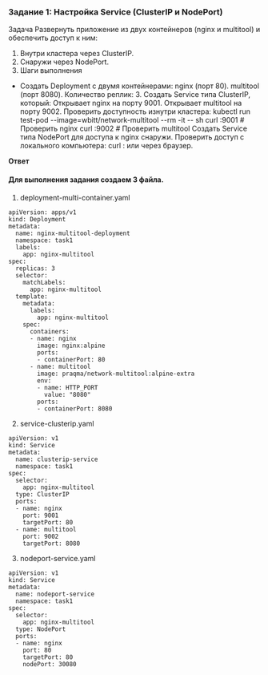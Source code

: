 ### Задание 1: Настройка Service (ClusterIP и NodePort)
Задача
Развернуть приложение из двух контейнеров (nginx и multitool) и обеспечить доступ к ним:

1. Внутри кластера через ClusterIP.
2. Снаружи через NodePort.
3. Шаги выполнения
  - Создать Deployment с двумя контейнерами:
nginx (порт 80).
multitool (порт 8080).
Количество реплик: 3.
Создать Service типа ClusterIP, который:
Открывает nginx на порту 9001.
Открывает multitool на порту 9002.
Проверить доступность изнутри кластера:
 kubectl run test-pod --image=wbitt/network-multitool --rm -it -- sh
 curl <service-name>:9001 # Проверить nginx
 curl <service-name>:9002 # Проверить multitool
Создать Service типа NodePort для доступа к nginx снаружи.
Проверить доступ с локального компьютера:
 curl <node-ip>:<node-port>
или через браузер.

**Ответ**

#### Для выполнения задания создаем 3 файла.

1) deployment-multi-container.yaml

```
apiVersion: apps/v1
kind: Deployment
metadata:
  name: nginx-multitool-deployment
  namespace: task1
  labels:
    app: nginx-multitool
spec:
  replicas: 3
  selector:
    matchLabels:
      app: nginx-multitool
  template:
    metadata:
      labels:
        app: nginx-multitool
    spec:
      containers:
      - name: nginx
        image: nginx:alpine
        ports:
        - containerPort: 80
      - name: multitool
        image: praqma/network-multitool:alpine-extra
        env:
        - name: HTTP_PORT
          value: "8080"
        ports:
        - containerPort: 8080
```

2) service-clusterip.yaml

```
apiVersion: v1
kind: Service
metadata:
  name: clusterip-service
  namespace: task1
spec:
  selector:
    app: nginx-multitool
  type: ClusterIP
  ports:
  - name: nginx
    port: 9001
    targetPort: 80
  - name: multitool
    port: 9002
    targetPort: 8080
```
3) nodeport-service.yaml

```
apiVersion: v1
kind: Service
metadata:
  name: nodeport-service
  namespace: task1
spec:
  selector:
    app: nginx-multitool
  type: NodePort
  ports:
  - name: nginx
    port: 80
    targetPort: 80
    nodePort: 30080
  ```  
